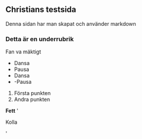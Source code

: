 ## Christians testsida

Denna sidan har man skapat och använder markdown 

### Detta är en underrubrik

Fan va mäktigt

- Dansa
- Pausa
- Dansa
- -Pausa

1. Första punkten
2. Andra punkten

**Fett** 
'<div><p>Kolla</p></div>'
